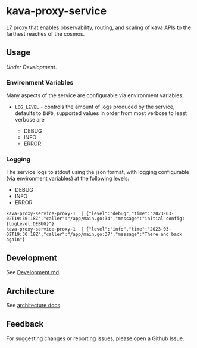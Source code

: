 # kava-proxy-service

L7 proxy that enables observability, routing, and scaling of kava APIs to the farthest reaches of the cosmos.

## Usage

_Under Development_.

### Environment Variables

Many aspects of the service are configurable via environment variables:

- `LOG_LEVEL` - controls the amount of logs produced by the service, defaults to `INFO`, supported values in order from most verbose to least verbose are

  - DEBUG
  - INFO
  - ERROR

### Logging

The service logs to stdout using the json format, with logging configurable (via environment variables) at the following levels:

- DEBUG
- INFO
- ERROR

```text
kava-proxy-service-proxy-1  | {"level":"debug","time":"2023-03-02T19:30:18Z","caller":"/app/main.go:34","message":"initial config: {LogLevel:DEBUG}"}
kava-proxy-service-proxy-1  | {"level":"info","time":"2023-03-02T19:30:18Z","caller":"/app/main.go:37","message":"There and back again"}
```

## Development

See [Development.md](./DEVELOPMENT.md).

## Architecture

See [architecture docs](./architecture/).

## Feedback

For suggesting changes or reporting issues, please open a Github Issue.
